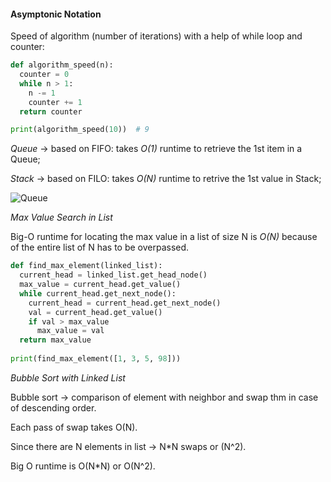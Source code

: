 #### Asymptonic Notation

Speed of algorithm (number of iterations) with a help of while loop and counter:

```python
def algorithm_speed(n):
  counter = 0
  while n > 1:
    n -= 1
    counter += 1
  return counter

print(algorithm_speed(10))  # 9
```


_Queue_ -> based on FIFO: takes _O(1)_ runtime to retrieve the 1st item in a Queue;

_Stack_ -> based on FILO: takes _O(N)_ runtime to retrive the 1st value in Stack;


![Queue](https://github.com/user-attachments/assets/8ccc6a32-8abb-482e-bbe8-f01db3ce07df)


_Max Value Search in List_

Big-O runtime for locating the max value in a list of size N is _O(N)_ because of the entire list of N has to be overpassed.

```python
def find_max_element(linked_list):
  current_head = linked_list.get_head_node()
  max_value = current_head.get_value()
  while current_head.get_next_node():
    current_head = current_head.get_next_node()
    val = current_head.get_value()
    if val > max_value
      max_value = val
  return max_value
  
print(find_max_element([1, 3, 5, 98]))
```


_Bubble Sort with Linked List_


Bubble sort -> comparison of element with neighbor and swap thm in case of descending order.

Each pass of swap takes O(N).

Since there are N elements in list -> N*N swaps or (N^2).

Big O runtime is O(N*N) or O(N^2).



